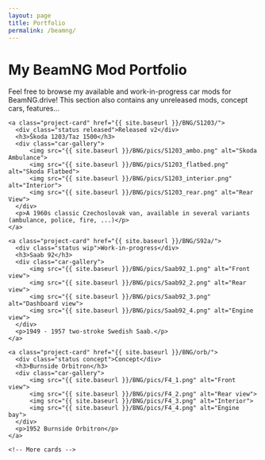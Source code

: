 ```yaml
---
layout: page
title: Portfolio
permalink: /beamng/
---
```

<div class="canvas-wrapper" style="position: relative;">
  <div class="projects-grid">
    <div class="main-intro">
      <h1>My BeamNG Mod Portfolio</h1>
      <p>Feel free to browse my available and work-in-progress car mods for BeamNG.drive! This section also contains any unreleased mods, concept cars, features...</p>
    </div>

    <a class="project-card" href="{{ site.baseurl }}/BNG/S1203/">
      <div class="status released">Released v2</div>
      <h3>Škoda 1203/Taz 1500</h3>
      <div class="car-gallery">
          <img src="{{ site.baseurl }}/BNG/pics/S1203_ambo.png" alt="Skoda Ambulance">
          <img src="{{ site.baseurl }}/BNG/pics/S1203_flatbed.png" alt="Skoda Flatbed">
          <img src="{{ site.baseurl }}/BNG/pics/S1203_interior.png" alt="Interior">
          <img src="{{ site.baseurl }}/BNG/pics/S1203_rear.png" alt="Rear View">
      </div>
      <p>A 1960s classic Czechoslovak van, available in several variants (ambulance, police, fire, ...)</p>
    </a>

    <a class="project-card" href="{{ site.baseurl }}/BNG/S92a/">
      <div class="status wip">Work-in-progress</div>
      <h3>Saab 92</h3>
      <div class="car-gallery">
          <img src="{{ site.baseurl }}/BNG/pics/Saab92_1.png" alt="Front view">
          <img src="{{ site.baseurl }}/BNG/pics/Saab92_2.png" alt="Rear view">
          <img src="{{ site.baseurl }}/BNG/pics/Saab92_3.png" alt="Dashboard view">
          <img src="{{ site.baseurl }}/BNG/pics/Saab92_4.png" alt="Engine view">
      </div>
      <p>1949 - 1957 two-stroke Swedish Saab.</p>
    </a>

    <a class="project-card" href="{{ site.baseurl }}/BNG/orb/">
      <div class="status concept">Concept</div>
      <h3>Burnside Orbitron</h3>
      <div class="car-gallery">
          <img src="{{ site.baseurl }}/BNG/pics/F4_1.png" alt="Front view">
          <img src="{{ site.baseurl }}/BNG/pics/F4_2.png" alt="Rear view">
          <img src="{{ site.baseurl }}/BNG/pics/F4_3.png" alt="Interior">
          <img src="{{ site.baseurl }}/BNG/pics/F4_4.png" alt="Engine bay">
      </div>
      <p>1952 Burnside Orbitron</p>
    </a>

    <!-- More cards -->
  </div>
</div>
